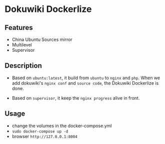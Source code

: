 # Dokuwiki Dockerlize

## Features

- China Ubuntu Sources mirror
- Multilevel
- Supervisor

## Description

- Based on `ubuntu:latest`, it build from `ubuntu` to `nginx` and `php`. When we add dokuwiki's `nginx conf` and `source code`, the Dokuwiki Dockerlize is done.

- Based on `supervisor`, it keep the `nginx progress` alive in front.

## Usage

- change the volumes in the docker-compose.yml
- `sudo docker-compose up -d`
- browser `http://127.0.0.1:8004`